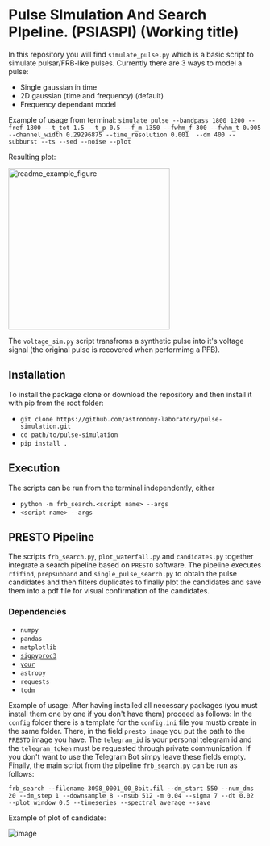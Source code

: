 # Pulse SImulation And Search PIpeline. (PSIASPI) (Working title)
In this repository you will find `simulate_pulse.py` which is a basic script to simulate pulsar/FRB-like pulses. Currently there are 3 ways to model a pulse:
* Single gaussian in time
* 2D gaussian (time and frequency) (default)
* Frequency dependant model

Example of usage from terminal:
`simulate_pulse --bandpass 1800 1200 --fref 1800 --t_tot 1.5 --t_p 0.5 --f_m 1350 --fwhm_f 300 --fwhm_t 0.005 --channel_width 0.29296875 --time_resolution 0.001 
--dm 400 --subburst --ts --sed --noise --plot`

Resulting plot:

<img width="320" alt="readme_example_figure" src="https://github.com/astronomy-laboratory/pulse-simulation/assets/80717337/91571fd2-a31c-4427-a34d-df5561bddce5">


The `voltage_sim.py` script transfroms a synthetic pulse into it's voltage signal (the original pulse is recovered when performimg a PFB).

## Installation
To install the package clone or download the repository and then install it with pip from the root folder:
* `git clone https://github.com/astronomy-laboratory/pulse-simulation.git`
* `cd path/to/pulse-simulation`
* `pip install .`

## Execution
The scripts can be run from the terminal independently, either
* `python -m frb_search.<script name> --args`
* `<script name> --args`

## PRESTO Pipeline 
The scripts `frb_search.py`, `plot_waterfall.py` and `candidates.py` together integrate a search pipeline based on `PRESTO` software. The pipeline executes `rfifind`, 
`prepsubband` and `single_pulse_search.py` to obtain the pulse candidates and then filters duplicates to finally plot the candidates and save them into a pdf file for 
visual confirmation of the candidates. 

### Dependencies
* `numpy`
* `pandas`
* `matplotlib`
* [`sigpyproc3`](https://sigpyproc3.readthedocs.io/en/latest/install.html)
* [`your`](https://thepetabyteproject.github.io/your/0.6.6/)
* `astropy`
* `requests`
* `tqdm`

Example of usage:
After having installed all necessary packages (you must install them one by one if you don't have them) proceed as follows:
In the `config` folder there is a template for the `config.ini` file you mustb create in the same folder. There, in the field `presto_image` you put the path to the `PRESTO` image you have. The `telegram_id` is your personal telegram id and the `telegram_token` must be requested through private communication. If you don't want to use the Telegram Bot simpy leave these fields empty.
Finally, the main script from the pipeline `frb_search.py` can be run as follows: 

`frb_search --filename 3098_0001_00_8bit.fil --dm_start 550 --num_dms 20 --dm_step 1 --downsample 8 --nsub 512 -m 0.04 --sigma 7 --dt 0.02 
--plot_window 0.5 --timeseries --spectral_average --save`

Example of plot of candidate:

![image](https://github.com/astronomy-laboratory/pulse-simulation/assets/80717337/a2fd1b07-b068-4868-8d9b-b04c5eafeda9)


